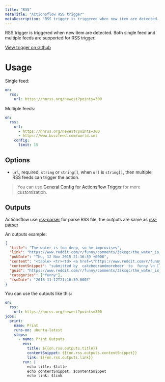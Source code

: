 ```yaml
---
title: "RSS"
metaTitle: "Actionsflow RSS trigger"
metaDescription: "RSS trigger is triggered when new item are detected. This trigger supports one or multiple RSS sources"
---
```


RSS trigger is triggered when new item are detected. Both single feed and multiple feeds are supported for RSS trigger.

[View trigger on Github](https://github.com/actionsflow/actionsflow/blob/master/packages/actionsflow/src/triggers/rss.ts)

# Usage

Single feed:

```yaml
on:
  rss:
    url: https://hnrss.org/newest?points=300
```

Multiple feeds:

```yaml
on:
  rss:
    url:
      - https://hnrss.org/newest?points=300
      - https://www.buzzfeed.com/world.xml
    config:
      limit: 15
```

## Options

- `url`, required, `string` or `string[]`, when `url` is `string[]`, then multiple RSS feeds can trigger the action.

> You can use [General Config for Actionsflow Trigger](../workflow.md#ontriggerconfig) for more customization.

## Outputs

Actionsflow use [rss-parser](https://github.com/rbren/rss-parser) for parse RSS file, the outputs are same as [rss-parser](https://github.com/rbren/rss-parser)

An outputs example:

```json
{
  "title": "The water is too deep, so he improvises",
  "link": "https://www.reddit.com/r/funny/comments/3skxqc/the_water_is_too_deep_so_he_improvises/",
  "pubDate": "Thu, 12 Nov 2015 21:16:39 +0000",
  "content": "<table> <tr><td> <a href=\"https://www.reddit.com/r/funny/comments/3skxqc/the_water_is_too_deep_so_he_improvises/\"><img src=\"https://b.thumbs.redditmedia.com/z4zzFBqZ54WT-rFfKXVor4EraZtJVw7AodDvOZ7kitQ.jpg\" alt=\"The water is too deep, so he improvises\" title=\"The water is too deep, so he improvises\" /></a> </td><td> submitted by <a href=\"https://www.reddit.com/user/cakebeerandmorebeer\"> cakebeerandmorebeer </a> to <a href=\"https://www.reddit.com/r/funny/\"> funny</a> <br/> <a href=\"http://i.imgur.com/U407R75.gifv\">[link]</a> <a href=\"https://www.reddit.com/r/funny/comments/3skxqc/the_water_is_too_deep_so_he_improvises/\">[275 comments]</a> </td></tr></table>",
  "contentSnippet": "submitted by  cakebeerandmorebeer  to  funny \n [link] [275 comments]",
  "guid": "https://www.reddit.com/r/funny/comments/3skxqc/the_water_is_too_deep_so_he_improvises/",
  "categories": ["funny"],
  "isoDate": "2015-11-12T21:16:39.000Z"
}
```

You can use the outputs like this:

```yaml
on:
  rss:
    url: https://hnrss.org/newest?points=300
jobs:
  print:
    name: Print
    runs-on: ubuntu-latest
    steps:
      - name: Print Outputs
        env:
          title: ${{on.rss.outputs.title}}
          contentSnippet: ${{on.rss.outputs.contentSnippet}}
          link: ${{on.rss.outputs.link}}
        run: |
          echo title: $title
          echo contentSnippet: $contentSnippet
          echo link: $link
```
